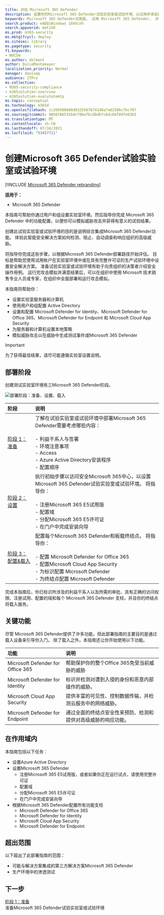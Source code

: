 ```yaml
---
title: 评估 Microsoft 365 Defender
description: 设置你的Microsoft 365 Defender试验实验室或试验环境，以试用并体验旨在保护组织中设备、标识、数据和应用程序的安全解决方案。
keywords: Microsoft 365 Defender试用版， 试用 Microsoft 365 Defender， 评估 Microsoft 365 Defender， Microsoft 365 Defender 评估实验室， Microsoft 365 Defender 试点， 网络安全， 高级永久性威胁， 企业安全， 设备， 设备， 标识， 用户， 数据， 应用程序， 事件， 自动调查和修正， 高级搜寻
search.product: eADQiWindows 10XVcnh
search.appverid: met150
ms.prod: m365-security
ms.mktglfcycl: deploy
ms.sitesec: library
ms.pagetype: security
f1.keywords:
- NOCSH
ms.author: dolmont
author: DulceMontemayor
localization_priority: Normal
manager: dansimp
audience: ITPro
ms.collection:
- M365-security-compliance
- m365solution-overview
- m365solution-evalutatemtp
ms.topic: conceptual
ms.technology: m365d
ms.openlocfilehash: 1c260588b80d8325567b74148a7a62586cfbc707
ms.sourcegitcommit: 9856f86532bdcf0befbcdbdb7c6dc6bf89fe63b5
ms.translationtype: MT
ms.contentlocale: zh-CN
ms.lasthandoff: 07/16/2021
ms.locfileid: "53457711"
---
```

# <a name="create-a-microsoft-365-defender-trial-lab-or-pilot-environment"></a>创建Microsoft 365 Defender试验实验室或试验环境 

[!INCLUDE [Microsoft 365 Defender rebranding](../includes/microsoft-defender.md)]


**适用于：**
- Microsoft 365 Defender


本指南可帮助你通过用户和组设置实验室环境，然后指导你完成 Microsoft 365 Defender 中的功能配置，以便你可以模拟威胁攻击并获得有意义的试验结果。 

创建此试验实验室或试验环境的目的是说明综合集成Microsoft 365 Defender功能。 体验此智能安全解决方案如何检测、阻止、自动调查和响应组织的高级威胁。 


将指导你完成这些步骤，以根据Microsoft 365 Defender部署路径开始评估。 目标是帮助您使用试用帐户在实验室环境中或在具有完整许可证的生产试验环境中设置安全解决方案。 准备试验实验室或试验环境有助于向贵组织的决策者介绍安全操作用例。 运行完攻击模拟并满意结果后，可以在组织中使用 Microsoft 技术销售专业人员或专家，在组织中全面部署和运行攻击模拟。 

本指南将帮助你：
- 设置实验室服务器和计算机
- 使用用户和组配置 Active Directory
- 设置和配置 Microsoft Defender for Identity、Microsoft Defender for Office 365、Microsoft Defender for Endpoint 和 Microsoft Cloud App Security
- 为服务器和计算机设置本地策略
- 模拟威胁攻击以在威胁中生成测试事件或Microsoft 365 Defender

>[!IMPORTANT]
>为了获得最佳结果，请尽可能遵循实验室设置说明。


## <a name="deployment-phases"></a>部署阶段

创建测试实验室环境有三Microsoft 365 Defender阶段。

![部署阶段：准备、设置、载入](../../media/evaluation-guide-phases.png)

|阶段 | 说明 | 
|:-------|:-----|
|[阶段 1：准备](prepare-m365d-eval.md)| 了解在试验实验室或试验环境中部署Microsoft 365 Defender需要考虑哪些内容： <br><br>- 利益干系人与签署 <br> - 环境注意事项 <br>- Access <br>- Azure Active Directory安装程序 <br> - 配置顺序
|[阶段 2：设置](setup-m365deval.md)|  执行初始步骤以访问安全Microsoft 365中心，以设置Microsoft 365 Defender试验实验室或试验环境。 将指导你：<br><br>- 注册Microsoft 365 E5试用版 <br>  - 配置域<br>- 分配Microsoft 365 E5许可证<br>- 在门户中完成安装向导|
|[阶段 3：配置&载入](config-m365d-eval.md) | 配置每个Microsoft 365 Defender和板载终结点。 将指导你：<br><br>- 配置 Microsoft Defender for Office 365<br>- 配置Microsoft Cloud App Security<br>- 为标识配置 Microsoft Defender<br>- 为终结点配置 Microsoft Defender


完成本指南后，你已标识所涉及的利益干系人以及所需的审批、具有正确的访问权限、注册试用、配置的域和每个 Microsoft 365 Defender 支柱，并且你的终结点将载入服务。

## <a name="key-capabilities"></a>关键功能

尽管 Microsoft 365 Defender提供了许多功能，但此部署指南的主要目的是通过载入设备来引导你入门。 除了载入之外，本指南还让你开始使用以下功能。


功能 | 说明 
:---|:---
Microsoft Defender for Office 365 | 帮助保护你的整个Office 365免受当前威胁的威胁
Microsoft Defender for Identity | 标识并检测对遭到入侵的身份和恶意内部操作的威胁。
Microsoft Cloud App Security | 提供丰富的可见性、控制数据传输，并检测云服务中的网络威胁。
Microsoft Defender for Endpoint | 通过全面的终结点安全性来预防、检测和提供对高级威胁的响应功能。


## <a name="in-scope"></a>在作用域内

本指南包括以下任务：
-   设置Azure Active Directory
-   设置Microsoft 365 Defender
    -   注册Microsoft 365 E5试用版，或者如果你正在运行试点，请使用完整许可证
    -   配置域
    -   分配Microsoft 365 E5许可证
    -   在门户中完成安装向导
-   根据Microsoft 365 Defender配置所有功能支柱
    -   Microsoft Defender for Office 365
    -   Microsoft Defender for Identity
    -   Microsoft Cloud App Security
    -   Microsoft Defender for Endpoint

## <a name="out-of-scope"></a>超出范围

以下超出了此部署指南的范围：

-   可能与解决方案集成的第三方解决方案Microsoft 365 Defender
-   生产环境中的渗透测试

## <a name="next-step"></a>下一步
[阶段 1：准备](prepare-m365d-eval.md) 
<br> 准备Microsoft 365 Defender试验实验室或试验环境
